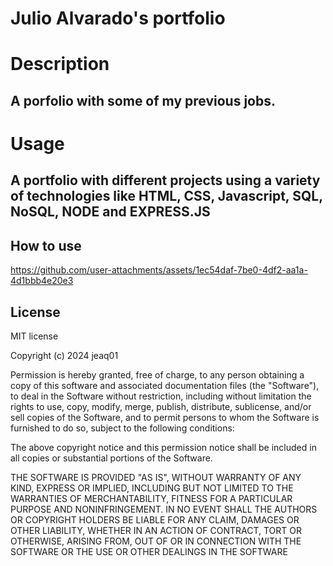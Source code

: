 # Julio Alvarado's portfolio

# Description
## A porfolio with some of my previous jobs. 

#  Usage
##  A portfolio with different projects using a variety of technologies like HTML, CSS,  Javascript, SQL, NoSQL, NODE and EXPRESS.JS 

## How to use



https://github.com/user-attachments/assets/1ec54daf-7be0-4df2-aa1a-4d1bbb4e20e3




## License
MIT license

Copyright (c) 2024 jeaq01

Permission is hereby granted, free of charge, to any person obtaining a copy of this software and associated documentation files (the "Software"), to deal in the Software without restriction, including without limitation the rights to use, copy, modify, merge, publish, distribute, sublicense, and/or sell copies of the Software, and to permit persons to whom the Software is furnished to do so, subject to the following conditions:

The above copyright notice and this permission notice shall be included in all copies or substantial portions of the Software.

THE SOFTWARE IS PROVIDED "AS IS", WITHOUT WARRANTY OF ANY KIND, EXPRESS OR IMPLIED, INCLUDING BUT NOT LIMITED TO THE WARRANTIES OF MERCHANTABILITY, FITNESS FOR A PARTICULAR PURPOSE AND NONINFRINGEMENT. IN NO EVENT SHALL THE AUTHORS OR COPYRIGHT HOLDERS BE LIABLE FOR ANY CLAIM, DAMAGES OR OTHER LIABILITY, WHETHER IN AN ACTION OF CONTRACT, TORT OR OTHERWISE, ARISING FROM, OUT OF OR IN CONNECTION WITH THE SOFTWARE OR THE USE OR OTHER DEALINGS IN THE SOFTWARE
